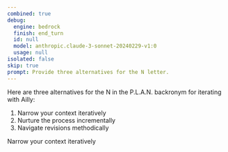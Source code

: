 ```yaml
---
combined: true
debug:
  engine: bedrock
  finish: end_turn
  id: null
  model: anthropic.claude-3-sonnet-20240229-v1:0
  usage: null
isolated: false
skip: true
prompt: Provide three alternatives for the N letter.
---
```


Here are three alternatives for the N in the P.L.A.N. backronym for iterating with Ailly:

1. Narrow your context iteratively
2. Nurture the process incrementally
3. Navigate revisions methodically

Narrow your context iteratively
